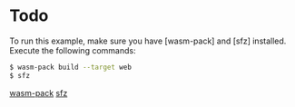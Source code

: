 # Todo

To run this example, make sure you have [wasm-pack] and [sfz] installed. Execute
the following commands:

```sh
$ wasm-pack build --target web
$ sfz
```

[wasm-pack](https://rustwasm.github.io/wasm-pack/)
[sfz](https://crates.io/crates/sfz)
